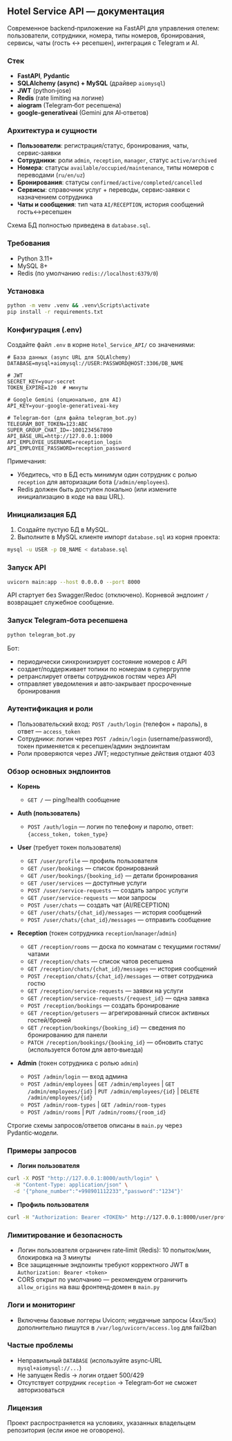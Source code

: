 ## Hotel Service API — документация

Современное backend‑приложение на FastAPI для управления отелем: пользователи, сотрудники, номера, типы номеров, бронирования, сервисы, чаты (гость ↔ ресепшен), интеграция с Telegram и AI.

### Стек
- **FastAPI**, **Pydantic**
- **SQLAlchemy (async) + MySQL** (драйвер `aiomysql`)
- **JWT** (python‑jose)
- **Redis** (rate limiting на логине)
- **aiogram** (Telegram‑бот ресепшена)
- **google-generativeai** (Gemini для AI‑ответов)

### Архитектура и сущности
- **Пользователи**: регистрация/статус, бронирования, чаты, сервис‑заявки
- **Сотрудники**: роли `admin`, `reception`, `manager`, статус `active/archived`
- **Номера**: статусы `available/occupied/maintenance`, типы номеров с переводами (`ru/en/uz`)
- **Бронирования**: статусы `confirmed/active/completed/cancelled`
- **Сервисы**: справочник услуг + переводы, сервис‑заявки с назначением сотрудника
- **Чаты и сообщения**: тип чата `AI/RECEPTION`, история сообщений гость↔ресепшен

Схема БД полностью приведена в `database.sql`.

### Требования
- Python 3.11+
- MySQL 8+
- Redis (по умолчанию `redis://localhost:6379/0`)

### Установка
```bash
python -m venv .venv && .venv\Scripts\activate
pip install -r requirements.txt
```

### Конфигурация (.env)
Создайте файл `.env` в корне `Hotel_Service_API/` со значениями:
```env
# База данных (async URL для SQLAlchemy)
DATABASE=mysql+aiomysql://USER:PASSWORD@HOST:3306/DB_NAME

# JWT
SECRET_KEY=your-secret
TOKEN_EXPIRE=120  # минуты

# Google Gemini (опционально, для AI)
API_KEY=your-google-generativeai-key

# Telegram‑бот (для файла telegram_bot.py)
TELEGRAM_BOT_TOKEN=123:ABC
SUPER_GROUP_CHAT_ID=-1001234567890
API_BASE_URL=http://127.0.0.1:8000
API_EMPLOYEE_USERNAME=reception_login
API_EMPLOYEE_PASSWORD=reception_password
```

Примечания:
- Убедитесь, что в БД есть минимум один сотрудник с ролью `reception` для авторизации бота (`/admin/employees`).
- Redis должен быть доступен локально (или измените инициализацию в коде на ваш URL).

### Инициализация БД
1) Создайте пустую БД в MySQL.
2) Выполните в MySQL клиенте импорт `database.sql` из корня проекта:
```bash
mysql -u USER -p DB_NAME < database.sql
```

### Запуск API
```bash
uvicorn main:app --host 0.0.0.0 --port 8000
```

API стартует без Swagger/Redoc (отключено). Корневой эндпоинт `/` возвращает служебное сообщение.

### Запуск Telegram‑бота ресепшена
```bash
python telegram_bot.py
```

Бот:
- периодически синхронизирует состояние номеров с API
- создает/поддерживает топики по номерам в супергруппе
- ретранслирует ответы сотрудников гостям через API
- отправляет уведомления и авто‑закрывает просроченные бронирования

### Аутентификация и роли
- Пользовательский вход: `POST /auth/login` (телефон + пароль), в ответ — `access_token`
- Сотрудники: логин через `POST /admin/login` (username/password), токен применяется к ресепшен/админ эндпоинтам
- Роли проверяются через JWT; недоступные действия отдают 403

### Обзор основных эндпоинтов

- **Корень**
  - `GET /` — ping/health сообщение

- **Auth (пользователь)**
  - `POST /auth/login` — логин по телефону и паролю, ответ: `{access_token, token_type}`

- **User** (требует токен пользователя)
  - `GET /user/profile` — профиль пользователя
  - `GET /user/bookings` — список бронирований
  - `GET /user/bookings/{booking_id}` — детали бронирования
  - `GET /user/services` — доступные услуги
  - `POST /user/service-requests` — создать запрос услуги
  - `GET /user/service-requests` — мои запросы
  - `POST /user/chats` — создать чат (AI/RECEPTION)
  - `GET /user/chats/{chat_id}/messages` — история сообщений
  - `POST /user/chats/{chat_id}/messages` — отправить сообщение

- **Reception** (токен сотрудника `reception`/`manager`/`admin`)
  - `GET /reception/rooms` — доска по комнатам с текущими гостями/чатами
  - `GET /reception/chats` — список чатов ресепшена
  - `GET /reception/chats/{chat_id}/messages` — история сообщений
  - `POST /reception/chats/{chat_id}/messages` — ответ сотрудника гостю
  - `GET /reception/service-requests` — заявки на услуги
  - `GET /reception/service-requests/{request_id}` — одна заявка
  - `POST /reception/bookings` — создать бронирование
  - `GET /reception/getusers` — агрегированный список активных гостей/броней
  - `GET /reception/bookings/{booking_id}` — сведения по бронированию для панели
  - `PATCH /reception/bookings/{booking_id}` — обновить статус (используется ботом для авто‑выезда)

- **Admin** (токен сотрудника с ролью `admin`)
  - `POST /admin/login` — вход админа
  - `POST /admin/employees` | `GET /admin/employees` | `GET /admin/employees/{id}` | `PUT /admin/employees/{id}` | `DELETE /admin/employees/{id}`
  - `POST /admin/room-types` | `GET /admin/room-types`
  - `POST /admin/rooms` | `PUT /admin/rooms/{room_id}`

Строгие схемы запросов/ответов описаны в `main.py` через Pydantic‑модели.

### Примеры запросов

- **Логин пользователя**
```bash
curl -X POST "http://127.0.0.1:8000/auth/login" \
  -H "Content-Type: application/json" \
  -d '{"phone_number":"+998901112233","password":"1234"}'
```

- **Профиль пользователя**
```bash
curl -H "Authorization: Bearer <TOKEN>" http://127.0.0.1:8000/user/profile
```

### Лимитирование и безопасность
- Логин пользователя ограничен rate‑limit (Redis): 10 попыток/мин, блокировка на 3 минуты
- Все защищенные эндпоинты требуют корректного JWT в `Authorization: Bearer <token>`
- CORS открыт по умолчанию — рекомендуем ограничить `allow_origins` на ваш фронтенд‑домен в `main.py`

### Логи и мониторинг
- Включены базовые логгеры Uvicorn; неудачные запросы (4xx/5xx) дополнительно пишутся в `/var/log/uvicorn/access.log` для fail2ban

### Частые проблемы
- Неправильный `DATABASE` (используйте async‑URL `mysql+aiomysql://...`)
- Не запущен Redis → логин отдает 500/429
- Отсутствует сотрудник `reception` → Telegram‑бот не сможет авторизоваться

### Лицензия
Проект распространяется на условиях, указанных владельцем репозитория (если иное не оговорено).

